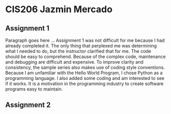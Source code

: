 # CIS206 Jazmin Mercado

## Assignment 1

Paragraph goes here ...
Assignment 1 was not difficult for me because I had already completed it. The only thing that perplexed me was determining what I needed to do, but the instructor clarified that for me. The code should be easy to comprehend. Because of the complex code, maintenance and debugging are difficult and expensive. To improve clarity and consistency, the sample series also makes use of coding style conventions. Because I am unfamiliar with the Hello World Program, I chose Python as a programming language. I also added some coding and am interested to see if it works. It is a motivation in the programming industry to create software programs easy to maintain.

## Assignment 2

